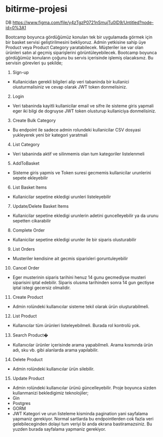 # bitirme-projesi


DB 
https://www.figma.com/file/y4zTgzP0721nSmujTu0lD9/Untitled?node-id=0%3A1


Bootcamp boyunca gördüğümüz konuları tek bir uygulamada görmek için bir basket servisi
geliştirilmesini bekliyoruz.
Admin yetkisine sahip üye Product veya Product Category yaratabilecek.
Müşteriler ise var olan ürünleri satın al geçmiş siparişlerini görüntüleyebilecek.
Bootcamp boyunca gördüğümüz konuların çoğunu bu servis içerisinde işlemiş olacaksınız.
Bu servisin görevleri şu şekilde;
1. Sign-up
- Kullanicidan gerekli bilgileri alip veri tabaninda bir kullanici olusturmalisiniz ve
cevap olarak JWT token donmelisiniz.
2. Login
- Veri tabaninda kayitli kullanicilar email ve sifre ile sisteme giris yapmali eger iki
bilgi de dogruyse JWT token olusturup kullaniciya donmelisiniz.
3. Create Bulk Category
- Bu endpoint ile sadece admin rolundeki kullanicilar CSV dosyasi yukleyerek yeni
bir kategori yaratmali
4. List Category
- Veri tabaninda aktif ve silinmemis olan tum kategoriler listelenmeli
5. AddToBasket
- Sisteme giris yapmis ve Token suresi gecmemis kullanicilar urunlerini sepete
ekleyebilir
6. List Basket Items
- Kullanicilar sepetine ekledigi urunleri listeleyebilir
7. Update/Delete Basket Items
- Kullanicilar sepetine ekledigi urunlerin adetini guncelleyebilir ya da urunu
sepetten cikarabilir
8. Complete Order
- Kullanicilar sepetine ekledigi urunler ile bir siparis olusturabilir
9. List Orders
- Musteriler kendisine ait gecmis siparisleri goruntuleyebilir
10. Cancel Order
- Eger musterinin siparis tarihini henuz 14 gunu gecmediyse musteri siparisini iptal
edebilir. Siparis olusma tarihinden sonra 14 gun gectiyse iptal istegi gecersiz olmalidir.
11. Create Product
- Admin rolündeki kullanıcılar sisteme tekil olarak ürün oluşturabilmeli.
12. List Product
- Kullanıcılar tüm ürünleri listeleyebilmeli. Burada rol kontrolü yok.
13. Search Product�
- Kullanıcılar ürünler içerisinde arama yapabilmeli. Arama kısmında ürün adı, sku
vb. gibi alanlarda arama yapılabilir.
14. Delete Product
- Admin rolündeki kullanıcılar ürün silebilir.
15. Update Product
- Admin rolündeki kullanıcılar ürünü güncelleyebilir.
Proje boyunca sizden kullanmanizi bekledigimiz teknolojiler;
- Gin
- Postgres
- GORM
- JWT
Kategori ve urun listeleme kisminda pagination yani sayfalama yapmaniz gerekiyor. Normal
sartlarda bu endpointlerden cok fazla veri gelebileceginden dolayi tum veriyi bi anda ekrana
bastiramazsiniz. Bu yuzden burada sayfalama yapmaniz gerekiyor.
